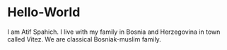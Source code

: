 # Hello-World
I am Atif Spahich. I live with my family in Bosnia and Herzegovina in town called Vitez. We are classical Bosniak-muslim family.
